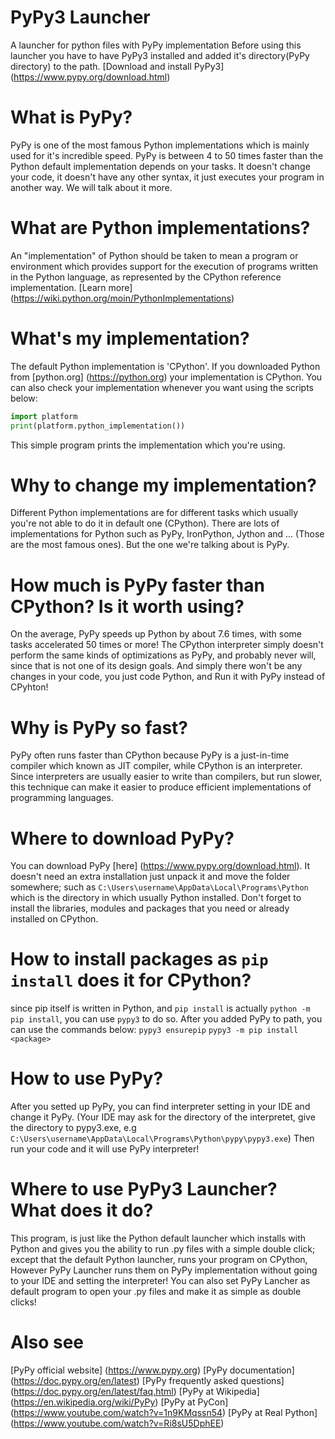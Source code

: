 # PyPy3 Launcher
 A launcher for python files with PyPy implementation
 Before using this launcher you have to have PyPy3 installed and added it's directory(PyPy directory) to the path.
 [Download and install PyPy3] (https://www.pypy.org/download.html)
# What is PyPy?
 PyPy is one of the most famous Python implementations which is mainly used for it's incredible speed.
 PyPy is between 4 to 50 times faster than the Python default implementation depends on your tasks.
 It doesn't change your code, it doesn't have any other syntax, it just executes your program in another way.
 We will talk about it more.
# What are Python implementations?
 An "implementation" of Python should be taken to mean a program or environment which provides support for the execution of programs written in the Python language,
 as represented by the CPython reference implementation.
 [Learn more] (https://wiki.python.org/moin/PythonImplementations)
# What's my implementation?
 The default Python implementation is 'CPython'. If you downloaded Python from [python.org] (https://python.org) your implementation is CPython.
 You can also check your implementation whenever you want using the scripts below:
 ```py
 import platform
 print(platform.python_implementation())
 ```
 This simple program prints the implementation which you're using.
# Why to change my implementation?
 Different Python implementations are for different tasks which usually you're not able to do it in default one (CPython).
 There are lots of implementations for Python such as PyPy, IronPython, Jython and ... (Those are the most famous ones).
 But the one we're talking about is PyPy.
# How much is PyPy faster than CPython? Is it worth using?
 On the average, PyPy speeds up Python by about 7.6 times, with some tasks accelerated 50 times or more!
 The CPython interpreter simply doesn't perform the same kinds of optimizations as PyPy, and probably never will, since that is not one of its design goals.
 And simply there won't be any changes in your code, you just code Python, and Run it with PyPy instead of CPyhton!
# Why is PyPy so fast?
 PyPy often runs faster than CPython because PyPy is a just-in-time compiler which known as JIT compiler, while CPython is an interpreter.
 Since interpreters are usually easier to write than compilers, but run slower, this technique can make it easier to produce efficient implementations of programming languages.
# Where to download PyPy?
 You can download PyPy [here] (https://www.pypy.org/download.html). It doesn't need an extra installation just unpack it and move the folder somewhere;
 such as ```C:\Users\username\AppData\Local\Programs\Python``` which is the directory in which usually Python installed.
 Don't forget to install the libraries, modules and packages that you need or already installed on CPython.
# How to install packages as ```pip install``` does it for CPython?
 since pip itself is written in Python, and ```pip install``` is actually ```python -m pip install```, you can use
 ```pypy3``` to do so. After you added PyPy to path, you can use the commands below:
 ```pypy3 ensurepip```
 ```pypy3 -m pip install <package>```
# How to use PyPy?
 After you setted up PyPy, you can find interpreter setting in your IDE and change it PyPy. (Your IDE may ask for the directory of the interpretet, give the directory to
 pypy3.exe, e.g ```C:\Users\username\AppData\Local\Programs\Python\pypy\pypy3.exe```)
 Then run your code and it will use PyPy interpreter!
# Where to use PyPy3 Launcher? What does it do?
 This program, is just like the Python default launcher which installs with Python and gives you the ability to run .py files with a simple double click;
 except that the default Python launcher, runs your program on CPython, However PyPy Launcher runs them on PyPy implementation without going to your IDE and setting the interpreter!
 You can also set PyPy Lancher as default program to open your .py files and make it as simple as double clicks!
# Also see
 [PyPy official website] (https://www.pypy.org)
 [PyPy documentation] (https://doc.pypy.org/en/latest)
 [PyPy frequently asked questions] (https://doc.pypy.org/en/latest/faq.html)
 [PyPy at Wikipedia] (https://en.wikipedia.org/wiki/PyPy)
 [PyPy at PyCon] (https://www.youtube.com/watch?v=1n9KMqssn54)
 [PyPy at Real Python] (https://www.youtube.com/watch?v=Ri8sU5DphEE)

